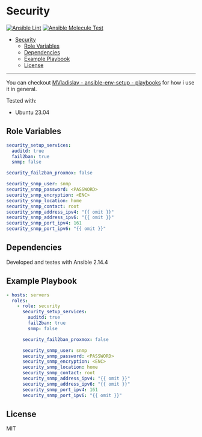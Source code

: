 # Security

[![Ansible Lint](https://github.com/MVladislav/ansible-security/actions/workflows/ansible-lint.yml/badge.svg)](https://github.com/MVladislav/ansible-security/actions/workflows/ansible-lint.yml)
[![Ansible Molecule Test](https://github.com/MVladislav/ansible-security/actions/workflows/ci.yml/badge.svg)](https://github.com/MVladislav/ansible-security/actions/workflows/ci.yml)

- [Security](#security)
  - [Role Variables](#role-variables)
  - [Dependencies](#dependencies)
  - [Example Playbook](#example-playbook)
  - [License](#license)

---

You can checkout [MVladislav - ansible-env-setup - playbooks](https://github.com/MVladislav/ansible-env-setup/tree/main/playbooks) for how i use it in general.

Tested with:

- Ubuntu 23.04

## Role Variables

```yml
security_setup_services:
  auditd: true
  fail2ban: true
  snmp: false

security_fail2ban_proxmox: false

security_snmp_user: snmp
security_snmp_password: <PASSWORD>
security_snmp_encryption: <ENC>
security_snmp_location: home
security_snmp_contact: root
security_snmp_address_ipv4: "{{ omit }}"
security_snmp_address_ipv6: "{{ omit }}"
security_snmp_port_ipv4: 161
security_snmp_port_ipv6: "{{ omit }}"
```

## Dependencies

Developed and testes with Ansible 2.14.4

## Example Playbook

```yml
- hosts: servers
  roles:
    - role: security
      security_setup_services:
        auditd: true
        fail2ban: true
        snmp: false

      security_fail2ban_proxmox: false

      security_snmp_user: snmp
      security_snmp_password: <PASSWORD>
      security_snmp_encryption: <ENC>
      security_snmp_location: home
      security_snmp_contact: root
      security_snmp_address_ipv4: "{{ omit }}"
      security_snmp_address_ipv6: "{{ omit }}"
      security_snmp_port_ipv4: 161
      security_snmp_port_ipv6: "{{ omit }}"
```

## License

MIT
